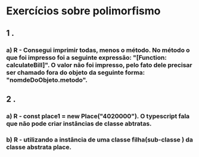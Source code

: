 # Exercícios sobre polimorfismo

## 1 .

### a) R - Consegui imprimir todas, menos o método. No método o que foi impresso foi a seguinte expressão: "[Function: calculateBill]". O valor não foi impresso, pelo fato dele precisar ser chamado fora do objeto da seguinte forma: "nomdeDoObjeto.metodo".

## 2 . 

### a) R - const place1 = new Place("4020000"). O typescript fala que não pode criar instâncias de classe abtratas.

### b) R - utilizando a instância de uma classe filha(sub-classe ) da classe abstrata place.